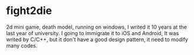 # fight2die
2d mini game, death model, running on windows, I writed it 10 years at the last year of university. I going to immigrate it to iOS and Android, It was writed by C/C++, but it don't have a good design pattern, it need to modify many codes.

